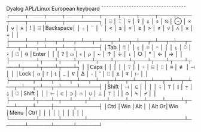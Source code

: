 Dyalog APL/Linux European keyboard
¯¯¯¯¯¯¯¯¯¯¯¯¯¯¯¯¯¯¯¯¯¯¯¯¯¯¯¯¯¯¯¯¯¯
┌────┬────┬────┬────┬────┬────┬────┬────┬────┬────┬────┬────┬────┬─────────┐
│  ⌺ │  ⌶ │  ⍫ │  ⍒ │  ⍋ │  ⌽ │  ⍉ │  ⊖ │  ⍟ │  ⍱ │  ⍲ │  ! │  ⌹ │Backspace│
│  ⋄ │  ¨ │  ¯ │  < │  ≤ │  = │  ≥ │  > │  ≠ │  ∨ │  ∧ │  × │  ÷ │         │
├────┴──┬─┴──┬─┴──┬─┴──┬─┴──┬─┴──┬─┴──┬─┴──┬─┴──┬─┴──┬─┴──┬─┴──┬─┴──┬──────┤
│Tab    │  ⍰ │    │  ⍷ │  ⌾ │  ⍨ │    │    │  ⍸ │  ⍥ │  ⍣ │  ⍞ │  ⍬ │Enter │
│       │  ? │  ⍵ │  ∊ │  ⍴ │  ~ │  ↑ │  ↓ │  ⍳ │  ○ │  * │  ← │  → │      │
├───────┴┬───┴┬───┴┬───┴┬───┴┬───┴┬───┴┬───┴┬───┴┬───┴┬───┴┬───┴┬───┴┐     │
│Caps    │    │    │    │    │  ⍢ │    │  ⍤ │  ⌸ │  ⌷ │  ≡ │  ≢ │  ⊣ │     │
│Lock    │  ⍺ │  ⌈ │  ⌊ │  _ │  ∇ │  ∆ │  ∘ │  ' │  ⎕ │  ⍎ │  ⍕ │  ⊢ │     │
├──────┬─┴──┬─┴──┬─┴──┬─┴──┬─┴──┬─┴──┬─┴──┬─┴──┬─┴──┬─┴──┬─┴──┬─┴────┴─────┤
│Shift │  ⊣ │  ⊆ │    │    │    │  ⍭ │  ⍡ │  ∥ │  ⍪ │  ⍙ │  ⍠ │Shift       │
│      │  ⊢ │  ⊂ │  ⊃ │  ∩ │  ∪ │  ⊥ │  ⊤ │  | │  ⍝ │  ⍀ │  ⌿ │            │
├──────┴┬───┴─┬──┴───┬┴────┴────┴────┴────┴────┴┬───┴──┬─┴────┼─────┬──────┤
│Ctrl   │Win  │Alt   │                          │Alt Gr│Win   │Menu │Ctrl  │
│       │     │      │                          │      │      │     │      │
└───────┴─────┴──────┴──────────────────────────┴──────┴──────┴─────┴──────┘

